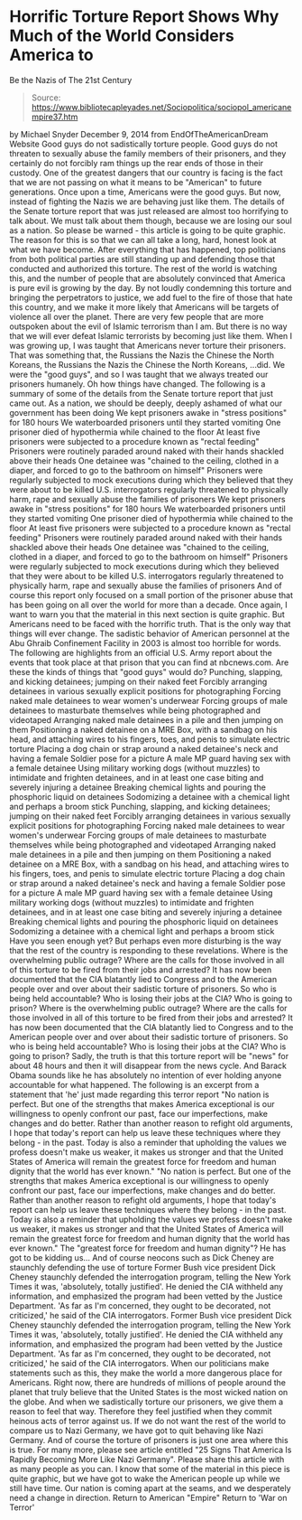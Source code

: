 # Horrific Torture Report Shows Why Much of the World Considers America to 
Be the Nazis of The 21st Century

> Source: https://www.bibliotecapleyades.net/Sociopolitica/sociopol_americanempire37.htm

by Michael Snyder December 9, 2014 from EndOfTheAmericanDream Website
Good guys do not sadistically torture people.
Good guys do not threaten to sexually abuse the family members of their prisoners, and they certainly do not forcibly ram things up the rear ends of those in their custody.
One of the greatest dangers that our country is facing is the fact that we are not passing on what it means to be "American" to future generations. Once upon a time, Americans were the good guys.
But now, instead of fighting the Nazis we are behaving just like them.
The details of the Senate torture report that was just released are almost too horrifying to talk about. We must talk about them though, because we are losing our soul as a nation. So please be warned - this article is going to be quite graphic. The reason for this is so that we can all take a long, hard, honest look at what we have become.
After everything that has happened, top politicians from both political parties are still standing up and defending those that conducted and authorized this torture. The rest of the world is watching this, and the number of people that are absolutely convinced that America is pure evil is growing by the day.
By not loudly condemning this torture and bringing the perpetrators to justice, we add fuel to the fire of those that hate this country, and we make it more likely that Americans will be targets of violence all over the planet.
There are very few people that are more outspoken about the evil of Islamic terrorism than I am. But there is no way that we will ever defeat Islamic terrorists by becoming just like them.
When I was growing up, I was taught that Americans never torture their prisoners.
That was something that,
the Russians the Nazis the Chinese the North Koreans,
the Russians
the Nazis
the Chinese
the North Koreans,
...did. We were the "good guys", and so I was taught that we always treated our prisoners humanely. Oh how things have changed.
The following is a summary of some of the details from the Senate torture report that just came out.
As a nation, we should be deeply, deeply ashamed of what our government has been doing
We kept prisoners awake in "stress positions" for 180 hours We waterboarded prisoners until they started vomiting One prisoner died of hypothermia while chained to the floor At least five prisoners were subjected to a procedure known as "rectal feeding" Prisoners were routinely paraded around naked with their hands shackled above their heads One detainee was "chained to the ceiling, clothed in a diaper, and forced to go to the bathroom on himself" Prisoners were regularly subjected to mock executions during which they believed that they were about to be killed U.S. interrogators regularly threatened to physically harm, rape and sexually abuse the families of prisoners
We kept prisoners awake in "stress positions" for 180 hours
We waterboarded prisoners until they started vomiting
One prisoner died of hypothermia while chained to the floor
At least five prisoners were subjected to a procedure known as "rectal feeding"
Prisoners were routinely paraded around naked with their hands shackled above their heads
One detainee was "chained to the ceiling, clothed in a diaper, and forced to go to the bathroom on himself"
Prisoners were regularly subjected to mock executions during which they believed that they were about to be killed
U.S. interrogators regularly threatened to physically harm, rape and sexually abuse the families of prisoners
And of course this report only focused on a small portion of the prisoner abuse that has been going on all over the world for more than a decade.
Once again, I want to warn you that the material in this next section is quite graphic. But Americans need to be faced with the horrific truth. That is the only way that things will ever change.
The sadistic behavior of American personnel at the Abu Ghraib Confinement Facility in 2003 is almost too horrible for words. The following are highlights from an official U.S. Army report about the events that took place at that prison that you can find at nbcnews.com.
Are these the kinds of things that "good guys" would do?
Punching, slapping, and kicking detainees; jumping on their naked feet Forcibly arranging detainees in various sexually explicit positions for photographing Forcing naked male detainees to wear women's underwear Forcing groups of male detainees to masturbate themselves while being photographed and videotaped Arranging naked male detainees in a pile and then jumping on them Positioning a naked detainee on a MRE Box, with a sandbag on his head, and attaching wires to his fingers, toes, and penis to simulate electric torture Placing a dog chain or strap around a naked detainee's neck and having a female Soldier pose for a picture A male MP guard having sex with a female detainee Using military working dogs (without muzzles) to intimidate and frighten detainees, and in at least one case biting and severely injuring a detainee Breaking chemical lights and pouring the phosphoric liquid on detainees Sodomizing a detainee with a chemical light and perhaps a broom stick
Punching, slapping, and kicking detainees; jumping on their naked feet
Forcibly arranging detainees in various sexually explicit positions for photographing
Forcing naked male detainees to wear women's underwear
Forcing groups of male detainees to masturbate themselves while being photographed and videotaped
Arranging naked male detainees in a pile and then jumping on them
Positioning a naked detainee on a MRE Box, with a sandbag on his head, and attaching wires to his fingers, toes, and penis to simulate electric torture
Placing a dog chain or strap around a naked detainee's neck and having a female Soldier pose for a picture
A male MP guard having sex with a female detainee
Using military working dogs (without muzzles) to intimidate and frighten detainees, and in at least one case biting and severely injuring a detainee
Breaking chemical lights and pouring the phosphoric liquid on detainees
Sodomizing a detainee with a chemical light and perhaps a broom stick
Have you seen enough yet?
But perhaps even more disturbing is the way that the rest of the country is responding to these revelations.
Where is the overwhelming public outrage? Where are the calls for those involved in all of this torture to be fired from their jobs and arrested? It has now been documented that the CIA blatantly lied to Congress and to the American people over and over about their sadistic torture of prisoners. So who is being held accountable? Who is losing their jobs at the CIA? Who is going to prison?
Where is the overwhelming public outrage?
Where are the calls for those involved in all of this torture to be fired from their jobs and arrested?
It has now been documented that the CIA blatantly lied to Congress and to the American people over and over about their sadistic torture of prisoners.
So who is being held accountable?
Who is losing their jobs at the CIA?
Who is going to prison?
Sadly, the truth is that this torture report will be "news" for about 48 hours and then it will disappear from the news cycle. And Barack Obama sounds like he has absolutely no intention of ever holding anyone accountable for what happened.
The following is an excerpt from a statement that 'he' just made regarding this terror report
"No nation is perfect. But one of the strengths that makes America exceptional is our willingness to openly confront our past, face our imperfections, make changes and do better. Rather than another reason to refight old arguments, I hope that today's report can help us leave these techniques where they belong - in the past. Today is also a reminder that upholding the values we profess doesn't make us weaker, it makes us stronger and that the United States of America will remain the greatest force for freedom and human dignity that the world has ever known."
"No nation is perfect.
But one of the strengths that makes America exceptional is our willingness to openly confront our past, face our imperfections, make changes and do better. Rather than another reason to refight old arguments, I hope that today's report can help us leave these techniques where they belong - in the past.
Today is also a reminder that upholding the values we profess doesn't make us weaker, it makes us stronger and that the United States of America will remain the greatest force for freedom and human dignity that the world has ever known."
The "greatest force for freedom and human dignity"? He has got to be kidding us...
And of course neocons such as Dick Cheney are staunchly defending the use of torture
Former Bush vice president Dick Cheney staunchly defended the interrogation program, telling the New York Times it was, 'absolutely, totally justified'. He denied the CIA withheld any information, and emphasized the program had been vetted by the Justice Department. 'As far as I'm concerned, they ought to be decorated, not criticized,' he said of the CIA interrogators.
Former Bush vice president Dick Cheney staunchly defended the interrogation program, telling the New York Times it was,
'absolutely, totally justified'.
He denied the CIA withheld any information, and emphasized the program had been vetted by the Justice Department.
'As far as I'm concerned, they ought to be decorated, not criticized,' he said of the CIA interrogators.
When our politicians make statements such as this, they make the world a more dangerous place for Americans.
Right now, there are hundreds of millions of people around the planet that truly believe that the United States is the most wicked nation on the globe. And when we sadistically torture our prisoners, we give them a reason to feel that way.
Therefore they feel justified when they commit heinous acts of terror against us.
If we do not want the rest of the world to compare us to Nazi Germany, we have got to quit behaving like Nazi Germany. And of course the torture of prisoners is just one area where this is true.
For many more, please see article entitled "25 Signs That America Is Rapidly Becoming More Like Nazi Germany".
Please share this article with as many people as you can. I know that some of the material in this piece is quite graphic, but we have got to wake the American people up while we still have time.
Our nation is coming apart at the seams, and we desperately need a change in direction.
Return to American "Empire"
Return to 'War on Terror'
